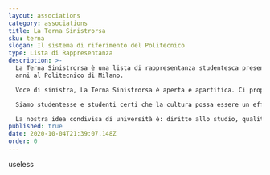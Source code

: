 ```yaml
---
layout: associations
category: associations
title: La Terna Sinistrorsa
sku: terna
slogan: Il sistema di riferimento del Politecnico
type: Lista di Rappresentanza
description: >-
  La Terna Sinistrorsa è una lista di rappresentanza studentesca presente da 25
  anni al Politecnico di Milano. 

  Voce di sinistra, La Terna Sinistrorsa è aperta e apartitica. Ci proponiamo come luogo di dibattito per lo sviluppo di idee efficaci ed innovative che amplino le possibilità dell’Ateneo, dando a tutti spazio di opinione e confronto in un gruppo aperto a contributi di ogni tipo. Per questo ogni settimana teniamo una riunione pubblica, a cui chiunque può partecipare.

  Siamo studentesse e studenti certi che la cultura possa essere un efficace strumento di azione sociale e collettiva contro le ingiustizie, azione alla cui base vi sono gli ideali di uguaglianza, libertà e democrazia.  

  La nostra idea condivisa di università è: diritto allo studio, qualità della didattica e vita universitaria. Ed è con il rafforzamento di questi tre concetti che vogliamo continuare a rappresentare gli studenti.
published: true
date: 2020-10-04T21:39:07.148Z
order: 0
---
```

useless